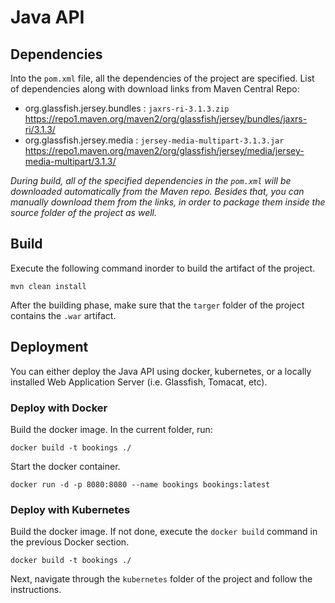 # Java API

## Dependencies 
Into the `pom.xml` file, all the dependencies of the project are specified. 
List of dependencies along with download links from Maven Central Repo:     
- org.glassfish.jersey.bundles : `jaxrs-ri-3.1.3.zip`     
        https://repo1.maven.org/maven2/org/glassfish/jersey/bundles/jaxrs-ri/3.1.3/    
- org.glassfish.jersey.media : `jersey-media-multipart-3.1.3.jar`     
        https://repo1.maven.org/maven2/org/glassfish/jersey/media/jersey-media-multipart/3.1.3/   
   
*During build, all of the specified dependencies in the `pom.xml` will be downloaded automatically from the Maven repo. Besides that, you can manually download them from the links, in order to package them inside the source folder of the project as well.*

## Build 
Execute the following command inorder to build the artifact of the project. 
```
mvn clean install
```
After the building phase, make sure that the `targer` folder of the project contains the `.war` artifact.
## Deployment
You can either deploy the Java API using docker, kubernetes, or a locally installed Web Application Server (i.e. Glassfish, Tomacat, etc).
### Deploy with Docker
Build the docker image. In the current folder, run:
```
docker build -t bookings ./
``` 

Start the docker container.
```
docker run -d -p 8080:8080 --name bookings bookings:latest 
```

### Deploy with Kubernetes
Build the docker image. If not done, execute the `docker build` command in the previous Docker section.   
```
docker build -t bookings ./
``` 
Next, navigate through the `kubernetes` folder of the project and follow the instructions.
